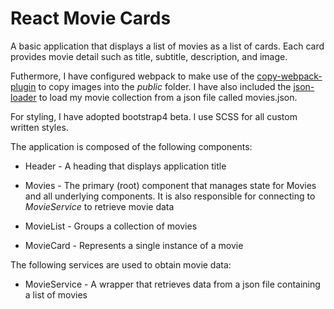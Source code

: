 # React Movie Cards

A basic application that displays a list of movies as a list of cards. Each card provides movie detail such as title, subtitle, description, and image.


Futhermore, I have configured webpack to make use of the [copy-webpack-plugin](https://www.npmjs.com/package/copy-webpack-plugin) to copy images into the _public_ folder. I have also included the [json-loader](https://www.npmjs.com/package/json-loader) to load my movie collection from a json file called movies.json.

For styling, I have adopted bootstrap4 beta. I use SCSS for all custom written styles.

The application is composed of the following components:

* Header - A heading that displays application title

* Movies - The primary (root) component that manages state for Movies and all underlying components. It is also responsible for connecting to _MovieService_ to retrieve movie data

* MovieList - Groups a collection of movies

* MovieCard - Represents a single instance of a movie


The following services are used to obtain movie data:

* MovieService - A wrapper that retrieves data from a json file containing a list of movies


